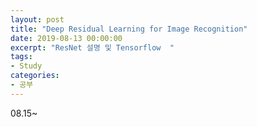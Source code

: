 ```yaml
---
layout: post
title: "Deep Residual Learning for Image Recognition"
date: 2019-08-13 00:00:00
excerpt: "ResNet 설명 및 Tensorflow  "  
tags:
- Study
categories:
- 공부
---
```


08.15~